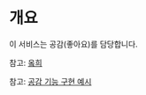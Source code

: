 # 개요

이 서비스는 공감(좋아요)를 담당합니다.

참고: [옼희](https://github.com/coding8282/okky#%EC%98%BC%ED%9D%AC)

참고: [공감 기능 구현 예시](http://blog.coding8282.com/221304470858)